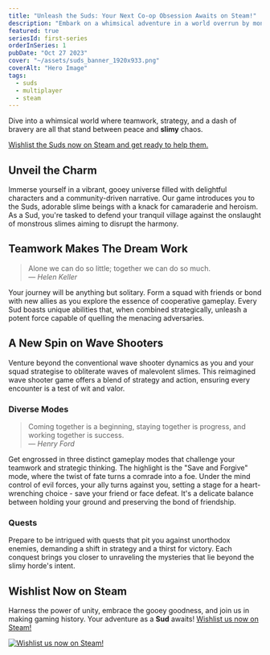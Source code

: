 ```yaml
---
title: "Unleash the Suds: Your Next Co-op Obsession Awaits on Steam!"
description: "Embark on a whimsical adventure in a world overrun by monstrous slimes, with only the heroic Suds standing between peace and chaos. Team up, strategise, and harness unique abilities with friends in this reimagined wave shooter, as you defend your tranquil village and challenge the sinister slime onslaught across diverse game modes."
featured: true
seriesId: first-series
orderInSeries: 1
pubDate: "Oct 27 2023"
cover: "~/assets/suds_banner_1920x933.png"
coverAlt: "Hero Image"
tags:
  - suds
  - multiplayer
  - steam
---
```


Dive into a whimsical world where teamwork, strategy, and a dash of bravery are all that stand between peace and **slimy** chaos.

[Wishlist the Suds now on Steam and get ready to help them.](https://store.steampowered.com/app/2377480/Suds/?beta=1)

## Unveil the Charm

Immerse yourself in a vibrant, gooey universe filled with delightful characters and a community-driven narrative. Our game introduces you to the Suds, adorable slime beings with a knack for camaraderie and heroism. As a Sud, you're tasked to defend your tranquil village against the onslaught of monstrous slimes aiming to disrupt the harmony.

## Teamwork Makes The Dream Work

> Alone we can do so little; together we can do so much.<br>
> — <cite>Helen Keller</cite>

Your journey will be anything but solitary. Form a squad with friends or bond with new allies as you explore the essence of cooperative gameplay. Every Sud boasts unique abilities that, when combined strategically, unleash a potent force capable of quelling the menacing adversaries.

## A New Spin on Wave Shooters

Venture beyond the conventional wave shooter dynamics as you and your squad strategise to obliterate waves of malevolent slimes. This reimagined wave shooter game offers a blend of strategy and action, ensuring every encounter is a test of wit and valor.

### Diverse Modes

> Coming together is a beginning, staying together is progress, and working together is success.<br>
> — <cite>Henry Ford</cite>

Get engrossed in three distinct gameplay modes that challenge your teamwork and strategic thinking. The highlight is the "Save and Forgive" mode, where the twist of fate turns a comrade into a foe. Under the mind control of evil forces, your ally turns against you, setting a stage for a heart-wrenching choice - save your friend or face defeat. It's a delicate balance between holding your ground and preserving the bond of friendship.

### Quests

Prepare to be intrigued with quests that pit you against unorthodox enemies, demanding a shift in strategy and a thirst for victory. Each conquest brings you closer to unraveling the mysteries that lie beyond the slimy horde's intent.

## Wishlist Now on Steam

Harness the power of unity, embrace the gooey goodness, and join us in making gaming history. Your adventure as a **Sud** awaits!
[Wishlist us now on Steam!](https://store.steampowered.com/app/2377480/Suds/?beta=1)

[![Wishlist us now on Steam!](~/assets/banner_blog_1.png)](https://store.steampowered.com/app/2377480/Suds/?beta=1)